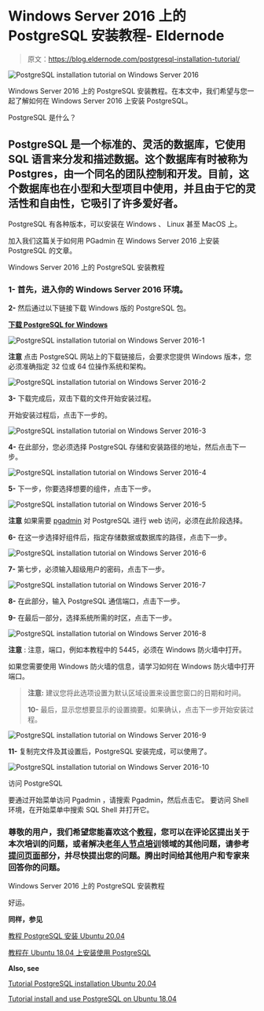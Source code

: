 # Windows Server 2016 上的 PostgreSQL 安装教程- Eldernode

> 原文：<https://blog.eldernode.com/postgresql-installation-tutorial/>

![PostgreSQL installation tutorial on Windows Server 2016](img/8706ff65ca654f1c834d167801c4fbc5.png)

Windows Server 2016 上的 PostgreSQL 安装教程。在本文中，我们希望与您一起了解如何在 Windows Server 2016 上安装 PostgreSQL。

PostgreSQL 是什么？

## PostgreSQL 是一个标准的、灵活的数据库，它使用 SQL 语言来分发和描述数据。这个数据库有时被称为 Postgres，由一个同名的团队控制和开发。目前，这个数据库也在小型和大型项目中使用，并且由于它的灵活性和自由性，它吸引了许多爱好者。

PostgreSQL 有各种版本，可以安装在 Windows 、 Linux 甚至 MacOS 上。

加入我们这篇关于如何用 PGadmin 在 Windows Server 2016 上安装 PostgreSQL 的文章。

Windows Server 2016 上的 PostgreSQL 安装教程

### **1-** 首先，进入你的 Windows Server 2016 环境。

**2-** 然后通过以下链接下载 Windows 版的 PostgreSQL 包。

[**下载 PostgreSQL for Windows**](https://www.postgresql.org/download/windows/)

![PostgreSQL installation tutorial on Windows Server 2016-1](img/97bfe27f7c7bf814d064085fa8791fcd.png)

**注意** 点击 PostgreSQL 网站上的下载链接后，会要求您提供 Windows 版本，您必须准确指定 32 位或 64 位操作系统和架构。

![PostgreSQL installation tutorial on Windows Server 2016-2](img/54a4dd9e1a28371245af6f071cd26a7b.png)

**3-** 下载完成后，双击下载的文件开始安装过程。

开始安装过程后，点击下一步的。

![PostgreSQL installation tutorial on Windows Server 2016-3](img/8ba5443bb666417080b28a86b5437731.png)

**4-** 在此部分，您必须选择 PostgreSQL 存储和安装路径的地址，然后点击下一步。

![PostgreSQL installation tutorial on Windows Server 2016-4](img/93218b7f6f753527557aafdfa8ea158d.png)

**5-** 下一步，你要选择想要的组件，点击下一步。

![PostgreSQL installation tutorial on Windows Server 2016-5](img/77e1d98a1785e75f605700cb59ca21fd.png)

**注意** 如果需要 [pgadmin](https://www.pgadmin.org/) 对 PostgreSQL 进行 web 访问，必须在此阶段选择。

**6-** 在这一步选择好组件后，指定存储数据或数据库的路径，点击下一步。

![PostgreSQL installation tutorial on Windows Server 2016-6](img/7174d3e616f380217638c03d65034be3.png)

**7-** 第七步，必须输入超级用户的密码，点击下一步。

![PostgreSQL installation tutorial on Windows Server 2016-7](img/84f94bba2506a8c4bb51d552d44f6471.png)

**8-** 在此部分，输入 PostgreSQL 通信端口，点击下一步。

**9-** 在最后一部分，选择系统所需的时区，点击下一步。

![PostgreSQL installation tutorial on Windows Server 2016-8](img/97b9140a9fa66bae2260e554deea4c7a.png)

**注意** : 注意，端口，例如本教程中的 5445，必须在 Windows 防火墙中打开。

如果您需要使用 Windows 防火墙的信息，请学习如何在 Windows 防火墙中打开端口。

> **注意:** 建议您将此选项设置为默认区域设置来设置您窗口的日期和时间。
> 
> **10-** 最后，显示您想要显示的设置摘要。如果确认，点击下一步开始安装过程。

![PostgreSQL installation tutorial on Windows Server 2016-9](img/c2fc734114958b6acd8278bf6ed877b3.png)

**11-** 复制完文件及其设置后，PostgreSQL 安装完成，可以使用了。

![PostgreSQL installation tutorial on Windows Server 2016-10](img/8706ff65ca654f1c834d167801c4fbc5.png)

访问 PostgreSQL

要通过开始菜单访问 Pgadmin ，请搜索 Pgadmin，然后点击它。
要访问 Shell 环境，在开始菜单中搜索 SQL Shell 并打开它。

### **尊敬的用户**，我们希望您能喜欢这个[教程](https://eldernode.com/category/tutorial/)，您可以在评论区提出关于本次培训的问题，或者解决[老年人节点培训](https://eldernode.com/blog/)领域的其他问题，请参考[提问页面](https://eldernode.com/ask)部分，并尽快提出您的问题。腾出时间给其他用户和专家来回答你的问题。

Windows Server 2016 上的 PostgreSQL 安装教程

好运。

**同样，参见**

[教程 PostgreSQL 安装 Ubuntu 20.04](https://eldernode.com/tutorial-postgresql-installation-ubuntu-20/)

[教程在 Ubuntu 18.04 上安装使用 PostgreSQL](https://eldernode.com/install-postgresq-ubuntu-18-04/)

**Also, see**

[Tutorial PostgreSQL installation Ubuntu 20.04](https://eldernode.com/tutorial-postgresql-installation-ubuntu-20/)

[Tutorial install and use PostgreSQL on Ubuntu 18.04](https://eldernode.com/install-postgresq-ubuntu-18-04/)
